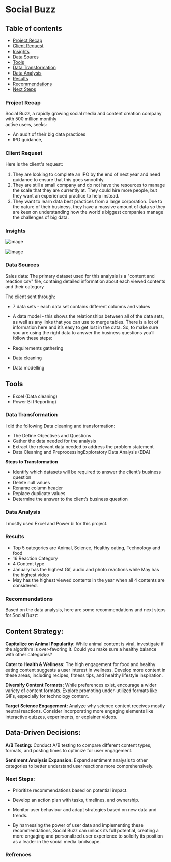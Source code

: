 # Social Buzz

## Table of contents

- [Project Recap](#project-recap)
- [Client Request](#client-request)
- [Insights](#insights) 
- [Data Soures](#data-sources)
- [Tools](#tools)
- [Data Transformation](#data-transformation)
- [Data Analysis](#data-analysis)
- [Results](#results)
- [Recommendations](#recommendations)
- [Next Steps](#next-steps)


### Project Recap
Social Buzz, a rapidly growing social media and content creation company with 500 million monthly              
active users, seeks: 
  - An audit of their big data practices
  - IPO guidance,

### Client Request

Here is the client's request: 

1) They are looking to complete an IPO by the end of next year and need guidance to 
ensure that this goes smoothly. 
2) They are still a small company and do not have the resources to manage the scale that 
they are currently at. They could hire more people, but they want an experienced 
practice to help instead.
3) They want to learn data best practices from a large corporation. Due to the nature of 
their business, they have a massive amount of data so they are keen on 
understanding how the world's biggest companies manage the challenges of big 
data.


### Insights
![image](https://github.com/Aliyu-Kuburat/Social-Buzz/assets/156312358/71d9a806-0eee-4084-a523-cdfd3f475759)

![image](https://github.com/Aliyu-Kuburat/Social-Buzz/assets/156312358/95e18132-37e8-4148-ac6d-b20aefb81ed8)

### Data Sources

Sales data: The primary dataset used for this analysis is a "content and reaction csv" file, containg detailed information about each viewed contents and their category

The client sent through:

- 7 data sets - each data set contains different columns and values
- A data model - this shows the relationships between all of the data sets, as well as any links that you can use to merge tables.
There is a lot of information here and it’s easy to get lost in the data.
So, to make sure you are using the right data to answer the business questions you’ll follow these steps:

 - Requirements gathering
 - Data cleaning
 - Data modelling

## Tools

- Excel (Data cleaning) 
- Power Bi (Reporting)

### Data Transformation
I did the following Data cleaning and transformation: 
 - The Define Objectives and Questions
 - Gather the data needed for the analysis
 - Extract the relevant data needed to address the problem statement
 - Data Cleaning and PreprocessingExploratory Data Analysis (EDA)

**Steps to Transformation**
- Identify which datasets will be required to answer the client’s business question
- Delete null values
- Rename column header
- Replace duplicate values
- Determine the answer to the client’s business question

### Data Analysis
I mostly used Excel and Power bi for this project. 

### Results
 - Top 5 categories are Animal, Science, Healthy eating, Technology and food
 - 16 Reaction Category
 -  4 Content type
 -  January has the highest Gif, audio and photo reactions while May has the highest video
 - May has the highest viewed contents in the year when all 4 contents are considered.
 
### Recommendations

Based on the data analysis, here are some recommendations and next steps for Social Buzz:

## Content Strategy:
**Capitalize on Animal Popularity**: While animal content is viral, investigate if the algorithm is over-favoring it. Could you make sure a healthy balance with other categories?

**Cater to Health & Wellness**: The high engagement for food and healthy eating content suggests a user interest in wellness. Develop more content in these areas, including recipes, fitness tips, and healthy lifestyle inspiration.

**Diversify Content Formats:** While preferences exist, encourage a wider variety of content formats. Explore promoting under-utilized formats like GIFs, especially for technology content.

**Target Science Engagement:** Analyze why science content receives mostly neutral reactions. Consider incorporating more engaging elements like interactive quizzes, experiments, or explainer videos.

## Data-Driven Decisions:
**A/B Testing:** Conduct A/B testing to compare different content types, formats, and posting times to optimize for user engagement.

**Sentiment Analysis Expansion:** Expand sentiment analysis to other categories to better understand user reactions more comprehensively.



### Next Steps:
 - Prioritize recommendations based on potential impact.
 - Develop an action plan with tasks, timelines, and ownership.

 - Monitor user behaviour and adapt strategies based on new data and trends.

 - By harnessing the power of user data and implementing these recommendations, Social Buzz can unlock its full potential, creating a more engaging and personalized user 
   experience to solidify its position as a leader in the social media landscape.

### Refrences 




